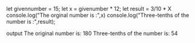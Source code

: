 let givennumber = 15;
let x = givenumber * 12;
let result = 3/10 * X
console.log("The orginal number is :",x)
console.log("Three-tenths of the number is :",result);
 
output 
The original number is:  180
Three-tenths of the number is:  54
